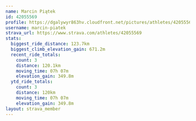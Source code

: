 ```yaml
---
name: Marcin Piątek
id: 42055569
profile: https://dgalywyr863hv.cloudfront.net/pictures/athletes/42055569/12602382/1/large.jpg
username: marcin-piatek
strava_url: https://www.strava.com/athletes/42055569
stats:
  biggest_ride_distance: 123.7km
  biggest_climb_elevation_gain: 671.2m
  recent_ride_totals:
    count: 3
    distance: 120.1km
    moving_time: 07h 07m
    elevation_gain: 349.8m
  ytd_ride_totals:
    count: 3
    distance: 120km
    moving_time: 07h 07m
    elevation_gain: 349.8m
layout: strava_member
--- 
```

